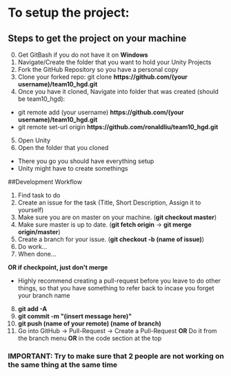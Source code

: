 # To setup the project:


## Steps to get the project on your machine

0. Get GitBash if you do not have it on **Windows**
1. Navigate/Create the folder that you want to hold your Unity Projects
2. Fork the GitHub Repository so you have a personal copy
3. Clone your forked repo: git clone **ht<span>tps://github.com/(your username)/team10_hgd.git**
4. Once you have it cloned, Navigate into folder that was created (should be team10_hgd): 
* git remote add (your username) **ht<span>tps://github.com/(your username)/team10_hgd.git**
* git remote set-url origin **ht<span>tps://github.com/ronaldliu/team10_hgd.git**
5. Open Unity
6. Open the folder that you cloned
- There you go you should have everything setup
- Unity might have to create somethings

##Development Workflow

1. Find task to do
2. Create an issue for the task (Title, Short Description, Assign it to yourself)
3. Make sure you are on master on your machine. (**git checkout master**)
4. Make sure master is up to date. (**git fetch origin** -> **git merge origin/master**)
5. Create a branch for your issue. (**git checkout -b (name of issue)**)
6. Do work...
7. When done... 

**OR if checkpoint, just don't merge**
* Highly recommend creating a pull-request before you leave to do other things, so that you have something to refer back to incase you forget your branch name
8. **git add -A**
9. **git commit -m "(insert message here)"**
10. **git push (name of your remote) (name of branch)**
11. Go into GitHub -> Pull-Request -> Create a Pull-Request **OR** Do it from the branch menu **OR** in the code section at the top


### IMPORTANT: Try to make sure that 2 people are not working on the same thing at the same time
